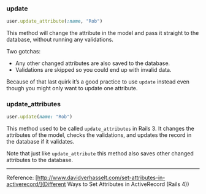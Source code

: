 ### update
```ruby
user.update_attribute(:name, "Rob")
```
This method will change the attribute in the model and pass it straight to the database, without running any validations.

Two gotchas:

- Any other changed attributes are also saved to the database.
- Validations are skipped so you could end up with invalid data.

Because of that last quirk it’s a good practice to use `update` instead even though you might only want to update one attribute.

### update_attributes
```ruby
user.update(name: "Rob")
```
This method used to be called `update_attributes` in Rails 3. It changes the attributes of the model, checks the validations, and updates the record in the database if it validates.

Note that just like `update_attribute` this method also saves other changed attributes to the database.

***

Reference: [http://www.davidverhasselt.com/set-attributes-in-activerecord/](Different Ways to Set Attributes in ActiveRecord (Rails 4))